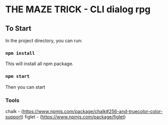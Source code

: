 # THE MAZE TRICK - CLI dialog rpg

## To Start
In the project directory, you can run:

### `npm install`
This will install all npm package.

### `npm start`
Then you can start 

### Tools
chalk - (https://www.npmjs.com/package/chalk#256-and-truecolor-color-support)
figlet - (https://www.npmjs.com/package/figlet)